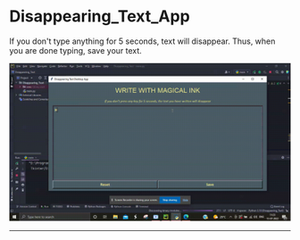 # Disappearing_Text_App
If you don't type anything for 5 seconds, text will disappear. Thus, when you are done typing, save your text.

<div>
  <img src="./disappearing_text.gif" alt="Code Output">
</div>

<hr>
